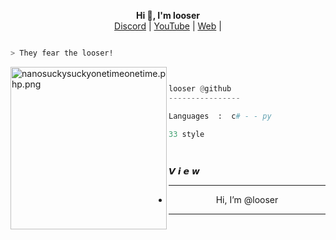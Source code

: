 <p align='center'>
  <b>Hi 👋, I'm looser</b><br>
  <a href="https://discord.gg/vlones">Discord</a> |
  <a href="https://www.youtube.com/channel/7nyco">YouTube</a> |
  <a href="https://fir3.cc/thenyc">Web</a> |



```bash

> They fear the looser!

```
<img src="https://cdn.discordapp.com/attachments/1083107952707244062/1134249451884650548/c7d85d3af0e5d9cf8f63b41e43d11831.gif" align="left" src="https://media.discordapp.net/attachments/975703159982923848/995337889321844886/1657350460774.jpg?width=682&height=682" alt="nanosuckysuckyonetimeonetime.php.png" width="250" height="260">

```py


looser @github
----------------

Languages  :  c# - - py

33 style

  
```

𝙑 𝙞 𝙚 𝙬
<img src="" style="max-width: 100%;">







------------												
- <p align="center"> Hi, I’m @looser

-----------------

<!---
looser Web/looser Web is a ✨ special ✨ repository because its `README.md` (this file) appears on your GitHub profile.
You can click the Preview link to take a look at your changes.
--->

